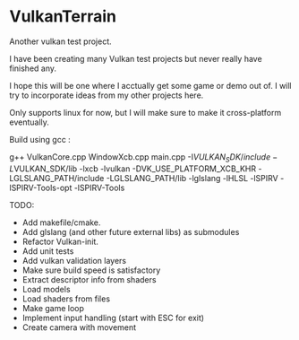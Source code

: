 # VulkanTerrain
Another vulkan test project. 


I have been creating many Vulkan test projects but never really have finished any.

I hope this will be one where I acctually get some game or demo out of. I will try to incorporate ideas from my other projects here.

Only supports linux for now, but I will make sure to make it cross-platform eventually. 

Build using gcc :

g++ VulkanCore.cpp WindowXcb.cpp main.cpp -I$VULKAN_SDK/include -L$VULKAN_SDK/lib -lxcb -lvulkan -DVK_USE_PLATFORM_XCB_KHR -LGLSLANG_PATH/include -LGLSLANG_PATH/lib -lglslang -lHLSL -lSPIRV -lSPIRV-Tools-opt -lSPIRV-Tools


TODO:
* Add makefile/cmake. 
* Add glslang (and other future external libs) as submodules 
* Refactor Vulkan-init. 
* Add unit tests
* Add vulkan validation layers
* Make sure build speed is satisfactory
* Extract descriptor info from shaders
* Load models
* Load shaders from files
* Make game loop
* Implement input handling (start with ESC for exit)
* Create camera with movement
